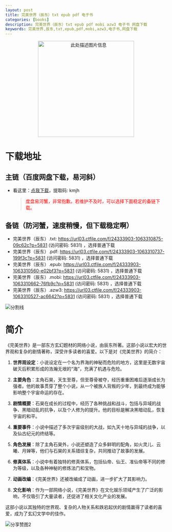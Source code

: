 ```yaml
---
layout: post
title: 完美世界（辰东）txt epub pdf 电子书
categories: [books]
description: 完美世界（辰东）txt epub pdf mobi azw3 电子书 网盘下载
keywords: 完美世界,辰东,txt,epub,pdf,mobi,azw3,电子书,网盘下载
---
```


<div align="center"><img src="https://pic.imgdb.cn/item/662bd3610ea9cb1403da3bd5.jpg" alt="此处描述图片信息" width="300px" height="auto"></div>

# 下载地址

## 主链（百度网盘下载，易河斜）

- 看这里：[点我下载](https://pan.baidu.com/s/1qZRtufNxueSwGGkzsLIB5A?pwd=kmjh)，提取码: kmjh

  > <p style="color:red" >度盘易河蟹，非常抱歉。若维护不及时，可以选择下面稳定的备链下载。</p>

## 备链（防河蟹，速度稍慢，但下载稳定啊）

- 完美世界（辰东）.txt: <https://url03.ctfile.com/f/24333903-1063310875-09c62c?p=5831> (访问密码: 5831) ，选择普通下载
- 完美世界（辰东）.pdf: <https://url03.ctfile.com/f/24333903-1063310737-199f3c?p=5831> (访问密码: 5831) ，选择普通下载
- 完美世界（辰东）.epub: <https://url03.ctfile.com/f/24333903-1063310560-e02bf3?p=5831> (访问密码: 5831) ，选择普通下载
- 完美世界（辰东）.mobi: <https://url03.ctfile.com/f/24333903-1063310662-76fb9c?p=5831> (访问密码: 5831) ，选择普通下载
- 完美世界（辰东）.azw3: <https://url03.ctfile.com/f/24333903-1063310527-ac6642?p=5831> (访问密码: 5831) ，选择普通下载

![分割线](https://pic.imgdb.cn/item/6612476468eb935713c85291.gif)

# 简介

《完美世界》是一部东方玄幻题材的网络小说，由辰东所著。这部小说以宏大的世界观和复杂的剧情著称，深受许多读者的喜爱。以下是对《完美世界》的简介：

1. **世界观设定**：小说设定在一个名为界海的神秘而危险的地方，这里是无数宇宙破灭后积累形成的浩瀚无垠的“海”，充满了机遇与危险。

2. **主要角色**：主角石昊，天生至尊，但至尊骨被夺，经历重重困难后逐渐成长为强者。他的故事贯穿了整个小说，从一个被族人背叛的少年，到最终成为能够影响整个宇宙命运的存在。

3. **剧情概要**：石昊在成长的过程中，经历了各种挑战和战斗，包括与异域的战争、黑暗动乱的抗争，以及个人修为的提升。他的目标是解决黑暗动乱，恢复宇宙的和平。

4. **重要事件**：小说中描述了多次宇宙级别的大战，如九天十地与异域的战争，以及仙古纪元的终结等。

5. **角色发展**：除了主角石昊外，小说还塑造了众多鲜明的配角，如火灵儿、云曦、月婵等，他们与石昊的关系错综复杂，共同推动了故事的发展。

6. **修真体系**：小说中有着独特的修真体系，包括仙帝、仙王、准仙帝等不同的修为等级，以及各种神秘的修炼法门和宝物。

7. **动画改编**：《完美世界》还被改编成了动画，进一步扩大了其影响力。

8. **文化影响**：作为一部网络小说，《完美世界》在文化娱乐领域产生了广泛的影响，不仅吸引了大量读者，还促进了相关文化产业的发展。

这部小说以其独特的世界观、复杂的人物关系和跌宕起伏的剧情赢得了读者的喜爱，成为了玄幻文学中的佳作。

![分享赞图2](https://pic.imgdb.cn/item/661a35e868eb93571333b3c3.gif)

